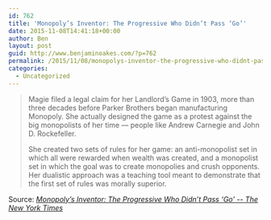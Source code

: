 ```yaml
---
id: 762
title: 'Monopoly’s Inventor: The Progressive Who Didn’t Pass ‘Go’'
date: 2015-11-08T14:41:18+00:00
author: Ben
layout: post
guid: http://www.benjaminoakes.com/?p=762
permalink: /2015/11/08/monopolys-inventor-the-progressive-who-didnt-pass-go/
categories:
  - Uncategorized
---
```

> Magie filed a legal claim for her Landlord’s Game in 1903, more than three decades before Parker Brothers began manufacturing Monopoly. She actually designed the game as a protest against the big monopolists of her time — people like Andrew Carnegie and John D. Rockefeller.
> 
> She created two sets of rules for her game: an anti-monopolist set in which all were rewarded when wealth was created, and a monopolist set in which the goal was to create monopolies and crush opponents. Her dualistic approach was a teaching tool meant to demonstrate that the first set of rules was morally superior.

Source: _[Monopoly’s Inventor: The Progressive Who Didn’t Pass ‘Go’ -- The New York Times](http://www.nytimes.com/2015/02/15/business/behind-monopoly-an-inventor-who-didnt-pass-go.html)_